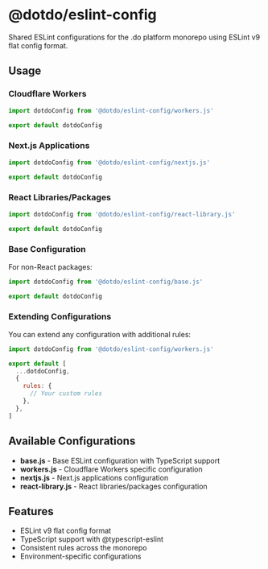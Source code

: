 # @dotdo/eslint-config

Shared ESLint configurations for the .do platform monorepo using ESLint v9 flat config format.

## Usage

### Cloudflare Workers

```js
import dotdoConfig from '@dotdo/eslint-config/workers.js'

export default dotdoConfig
```

### Next.js Applications

```js
import dotdoConfig from '@dotdo/eslint-config/nextjs.js'

export default dotdoConfig
```

### React Libraries/Packages

```js
import dotdoConfig from '@dotdo/eslint-config/react-library.js'

export default dotdoConfig
```

### Base Configuration

For non-React packages:

```js
import dotdoConfig from '@dotdo/eslint-config/base.js'

export default dotdoConfig
```

### Extending Configurations

You can extend any configuration with additional rules:

```js
import dotdoConfig from '@dotdo/eslint-config/workers.js'

export default [
  ...dotdoConfig,
  {
    rules: {
      // Your custom rules
    },
  },
]
```

## Available Configurations

- **base.js** - Base ESLint configuration with TypeScript support
- **workers.js** - Cloudflare Workers specific configuration
- **nextjs.js** - Next.js applications configuration
- **react-library.js** - React libraries/packages configuration

## Features

- ESLint v9 flat config format
- TypeScript support with @typescript-eslint
- Consistent rules across the monorepo
- Environment-specific configurations
